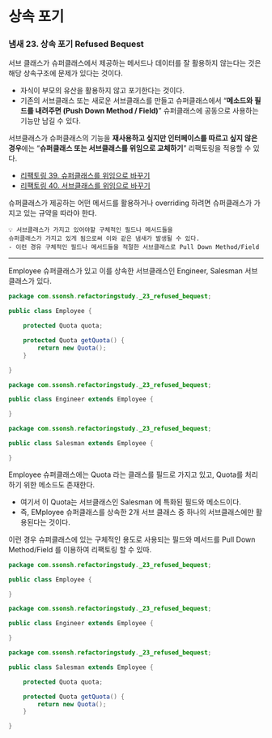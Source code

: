 # 상속 포기

### 냄새 23. 상속 포기 Refused Bequest

서브 클래스가 슈퍼클래스에서 제공하는 메서드나 데이터를 잘 활용하지 않는다는 것은 해당 상속구조에 문제가 있다는 것이다.

- 자식이 부모의 유산을 활용하지 않고 포기한다는 것이다.
- 기존의 서브클래스 또는 새로운 서브클래스를 만들고 슈퍼클래스에서
  “**메소드와 필드를 내려주면 (Push Down Method / Field)**” 슈퍼클래스에 공동으로 사용하는 기능만 남길 수 있다.

서브클래스가 슈퍼클래스의 기능을 **재사용하고 싶지만 인터페이스를 따르고 싶지 않은 경우**에는 “**슈퍼클래스 또는 서브클래스를 위임으로 교체하기**” 리팩토링을 적용할 수 있다.

- [리팩토링 39. 슈퍼클래스를 위임으로 바꾸기](https://www.notion.so/39-301dff33f11e4ed394a3f1706d1dabc4)
- [리팩토링 40. 서브클래스를 위임으로 바꾸기](https://www.notion.so/40-b3492d5697b34a3c966fa6e2be7097bd)

슈퍼클래스가 제공하는 어떤 메서드를 활용하거나 overriding 하려면 슈퍼클래스가 가지고 있는 규약을 따라야 한다.

    💡 서브클래스가 가지고 있어야할 구체적인 필드나 메서드들을 
    슈퍼클래스가 가지고 있게 됨으로써 이와 같은 냄새가 발생될 수 있다.
    - 이런 경유 구체적인 필드나 메서드들을 적절한 서브클래스로 Pull Down Method/Field


---

Employee 슈퍼클래스가 있고 이를 상속한 서브클래스인 Engineer, Salesman 서브클래스가 있다.

```java
package com.ssonsh.refactoringstudy._23_refused_bequest;

public class Employee {

    protected Quota quota;

    protected Quota getQuota() {
        return new Quota();
    }

}
```

```java
package com.ssonsh.refactoringstudy._23_refused_bequest;

public class Engineer extends Employee {

}
```

```java
package com.ssonsh.refactoringstudy._23_refused_bequest;

public class Salesman extends Employee {

}
```

Employee 슈퍼클래스에는 Quota 라는 클래스를 필드로 가지고 있고, Quota를 처리하기 위한 메소드도 존재한다.

- 여기서 이 Quota는 서브클래스인 Salesman 에 특화된 필드와 메소드이다.
- 즉, EMployee 슈퍼클래스를 상속한 2개 서브 클래스 중 하나의 서브클래스에만 활용된다는 것이다.

이런 경우 슈퍼클래스에 있는 구체적인 용도로 사용되는 필드와 메서드를 Pull Down Method/Field 를 이용하여 리팩토링 할 수 있따.

```java
package com.ssonsh.refactoringstudy._23_refused_bequest;

public class Employee {

}
```

```java
package com.ssonsh.refactoringstudy._23_refused_bequest;

public class Engineer extends Employee {

}
```

```java
package com.ssonsh.refactoringstudy._23_refused_bequest;

public class Salesman extends Employee {

    protected Quota quota;

    protected Quota getQuota() {
        return new Quota();
    }

}
```